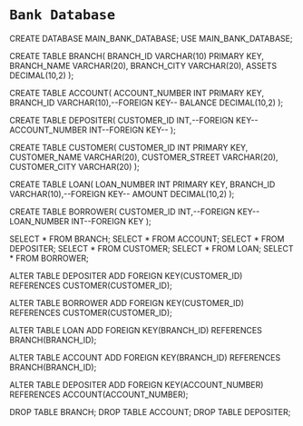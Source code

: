 # `Bank Database`
CREATE DATABASE MAIN_BANK_DATABASE;
USE MAIN_BANK_DATABASE;

CREATE TABLE BRANCH(
BRANCH_ID VARCHAR(10) PRIMARY KEY,
BRANCH_NAME VARCHAR(20),
BRANCH_CITY VARCHAR(20),
ASSETS DECIMAL(10,2)
);

CREATE TABLE ACCOUNT(
ACCOUNT_NUMBER INT PRIMARY KEY,
BRANCH_ID VARCHAR(10),--FOREIGN KEY--
BALANCE DECIMAL(10,2)
);

CREATE TABLE DEPOSITER(
CUSTOMER_ID INT,--FOREIGN KEY--
ACCOUNT_NUMBER INT--FOREIGN KEY--
);

CREATE TABLE CUSTOMER(
CUSTOMER_ID INT PRIMARY KEY,
CUSTOMER_NAME VARCHAR(20),
CUSTOMER_STREET VARCHAR(20),
CUSTOMER_CITY VARCHAR(20)
);


CREATE TABLE LOAN(
LOAN_NUMBER INT PRIMARY KEY,
BRANCH_ID VARCHAR(10),--FOREIGN KEY--
AMOUNT DECIMAL(10,2)
);

CREATE TABLE BORROWER(
CUSTOMER_ID INT,--FOREIGN KEY--
LOAN_NUMBER INT--FOREIGN KEY
);

SELECT * FROM BRANCH;
SELECT * FROM ACCOUNT;
SELECT * FROM DEPOSITER;
SELECT * FROM CUSTOMER;
SELECT * FROM LOAN;
SELECT * FROM BORROWER;

ALTER TABLE DEPOSITER ADD FOREIGN KEY(CUSTOMER_ID) REFERENCES CUSTOMER(CUSTOMER_ID);

ALTER TABLE BORROWER ADD FOREIGN KEY(CUSTOMER_ID) REFERENCES CUSTOMER(CUSTOMER_ID);

ALTER TABLE LOAN ADD FOREIGN KEY(BRANCH_ID) REFERENCES BRANCH(BRANCH_ID);

ALTER TABLE ACCOUNT ADD FOREIGN KEY(BRANCH_ID) REFERENCES BRANCH(BRANCH_ID);

ALTER TABLE DEPOSITER ADD FOREIGN KEY(ACCOUNT_NUMBER) REFERENCES ACCOUNT(ACCOUNT_NUMBER);





DROP TABLE BRANCH;
DROP TABLE ACCOUNT;
DROP TABLE DEPOSITER;
